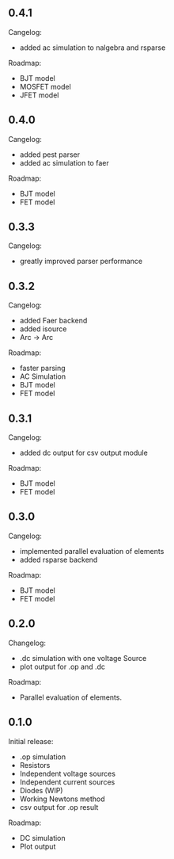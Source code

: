 ## 0.4.1
Cangelog:
  - added ac simulation to nalgebra and rsparse

Roadmap:
  - BJT model
  - MOSFET model
  - JFET model

## 0.4.0
Cangelog:
  - added pest parser
  - added ac simulation to faer

Roadmap:
  - BJT model
  - FET model

## 0.3.3
Cangelog:
  - greatly improved parser performance

## 0.3.2
Cangelog:
  - added Faer backend
  - added isource
  - Arc<String> -> Arc<str>

Roadmap:
  - faster parsing
  - AC Simulation
  - BJT model
  - FET model

## 0.3.1
Cangelog:
  - added dc output for csv output module

Roadmap:
  - BJT model
  - FET model

## 0.3.0
Cangelog:
  - implemented parallel evaluation of elements
  - added rsparse backend

Roadmap:
  - BJT model
  - FET model

## 0.2.0
Changelog:
  - .dc simulation with one voltage Source
  - plot output for .op and .dc

Roadmap:
  - Parallel evaluation of elements.

## 0.1.0
Initial release:
  - .op simulation
  - Resistors
  - Independent voltage sources
  - Independent current sources
  - Diodes (WIP)
  - Working Newtons method
  - csv output for .op result

Roadmap:
  - DC simulation
  - Plot output
